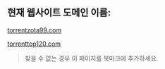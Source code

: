 ## 현재 웹사이트 도메인 이름:

[torrentzota99.com](https://torrentzota99.com)

[torrenttop120.com](https://torrenttop120.com)


> 찾을 수 없는 경우 이 페이지를 북마크에 추가하세요.
